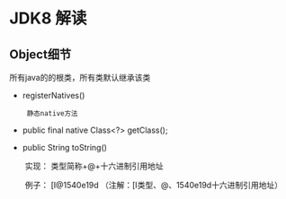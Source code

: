 # JDK8 解读

## Object细节

  所有java的的根类，所有类默认继承该类

 * registerNatives() 

        静态native方法

 * public final native Class<?> getClass();
          
          

 * public String toString()
         

     ​              实现：    类型简称+@+十六进制引用地址

     ​              例子：    [I@1540e19d  （注解：[I类型、@、1540e19d十六进制引用地址）